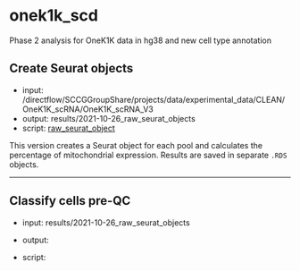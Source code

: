 # onek1k_scd

Phase 2 analysis for OneK1K data in hg38 and new cell type annotation

## Create Seurat objects

-   input: /directflow/SCCGGroupShare/projects/data/experimental_data/CLEAN/OneK1K_scRNA/OneK1K_scRNA_V3
-   output: results/2021-10-26_raw_seurat_objects
-   script: [raw_seurat_object](https://github.com/powellgenomicslab/onek1k_scd/blob/36ae1095c65e3b1d5a25cf158bdc908ae65080aa/bin/raw_seurat_object.R)

This version creates a Seurat object for each pool and calculates the percentage of mitochondrial expression. Results are saved in separate `.RDS` objects.

------------------------------------------------------------------------

## Classify cells pre-QC

-   input: results/2021-10-26_raw_seurat_objects

-   output:

-   script:

